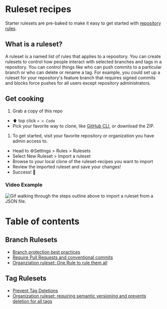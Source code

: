 # Ruleset recipes
Starter rulesets are pre-baked to make it easy to get started with [repository rules](https://docs.github.com/en/repositories/configuring-branches-and-merges-in-your-repository/managing-rulesets/about-rulesets).

## What is a ruleset?

A ruleset is a named list of rules that applies to a repository. You can create rulesets to control how people interact with selected branches and tags in a repository. You can control things like who can push commits to a particular branch or who can delete or rename a tag. For example, you could set up a ruleset for your repository's feature branch that requires signed commits and blocks force pushes for all users except repository administrators.

## Get cooking
1. Grab a copy of this repo
 - ⬆️ top click `< > Code`
 - Pick your favorite way to clone, like [GitHub CLI](https://cli.github.com/), or download the ZIP.    
1. To get started, visit your favorite repository or organization you have admin access to.
 - Head to ⚙️Settings > Rules > Rulesets
 - Select New Ruleset > Import a ruleset
 - Browse to your local clone of the ruleset-recipes you want to import
 - Review the imported ruleset and save your changes!
 - Success! 🎉

### Video Example
![Gif walking through the steps outline above to import a ruleset from a JSON file.](https://github.com/github/release-assets/assets/7575792/8806fa8c-b874-4a4e-97ef-4f8c238f4d29)

# Table of contents
## Branch Rulesets
- [Branch protection best practices](https://github.com/github/ruleset-recipes/blob/a1f8e53ec12857637e8762e689a3abc255ff2c2f/branch-rulesets/were-just-normal-repositories.json)
- [Require Pull Requests and conventional commits](https://github.com/github/ruleset-recipes/blob/8cd19a8e06e6e523fffd43e4a59a554c210dcbe2/branch-rulesets/PRs%20and%20commits.json)
- [Organziation ruleset: One Rule to rule them all](https://github.com/github/ruleset-recipes/blob/8cd19a8e06e6e523fffd43e4a59a554c210dcbe2/branch-rulesets/org-rulesets/one-ruleset-to-rule-them-all.json)
## Tag Rulesets
- [Prevent Tag Deletions](https://github.com/github/ruleset-recipes/blob/a1f8e53ec12857637e8762e689a3abc255ff2c2f/tag-rulesets/prevent-tag-delete.json)
- [Organization ruleset: requiring semantic versioning and prevents deletion for all tags](https://github.com/github/ruleset-recipes/blob/ac4b5ebc05219bb07de10f6094ad9ae8215bd39c/tag-rulesets/org-ruleset/tag-defaults.json)
